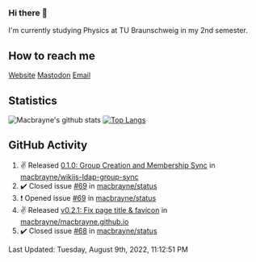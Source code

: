 ### Hi there 👋
I'm currently studying Physics at TU Braunschweig in my 2nd semester.

## How to reach me
[Website](https://florentin-schleuss.de)
[Mastodon](https://norden.social/@florentin)
[Email](mailto:hello@macbrayne.de)

## Statistics
![Macbrayne's github stats](https://github-readme-stats.vercel.app/api?username=macbrayne&count_private=true&show_icons=true&hide_rank=true&custom_title=macbrayne's%20GitHub%20Stats)
[![Top Langs](https://github-readme-stats.vercel.app/api/top-langs/?username=macbrayne&exclude_repo=liftron&layout=compact)](https://github.com/anuraghazra/github-readme-stats)
## GitHub Activity

<!--RECENT_ACTIVITY:start-->
1. ✌️ Released [0.1.0: Group Creation and Membership Sync](https://github.com/macbrayne/wikijs-ldap-group-sync/releases/tag/0.1.0) in [macbrayne/wikijs-ldap-group-sync](https://github.com/macbrayne/wikijs-ldap-group-sync)
2. ✔️ Closed issue [#69](https://github.com/macbrayne/status/issues/69) in [macbrayne/status](https://github.com/macbrayne/status)
3. ❗️ Opened issue [#69](https://github.com/macbrayne/status/issues/69) in [macbrayne/status](https://github.com/macbrayne/status)
4. ✌️ Released [v0.2.1: Fix page title & favicon](https://github.com/macbrayne/macbrayne.github.io/releases/tag/v0.2.1) in [macbrayne/macbrayne.github.io](https://github.com/macbrayne/macbrayne.github.io)
5. ✔️ Closed issue [#68](https://github.com/macbrayne/status/issues/68) in [macbrayne/status](https://github.com/macbrayne/status)
<!--RECENT_ACTIVITY:end-->

<!--RECENT_ACTIVITY:last_update-->
Last Updated: Tuesday, August 9th, 2022, 11:12:51 PM
<!--RECENT_ACTIVITY:last_update_end-->


<!--
**macbrayne/macbrayne** is a ✨ _special_ ✨ repository because its `README.md` (this file) appears on your GitHub profile.

Here are some ideas to get you started:

- 🔭 I’m currently working on ...
- 🌱 I’m currently learning ...
- 👯 I’m looking to collaborate on ...
- 🤔 I’m looking for help with ...
- 💬 Ask me about ...
- 📫 How to reach me: ...
- 😄 Pronouns: ...
- ⚡ Fun fact: ...
-->
